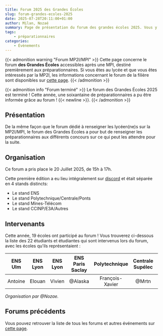 ```yaml
---
title: Forum 2025 des Grandes Écoles
slug: forum-grandes-ecoles-2025
date: 2025-07-28T20:11:00+01:00
author: Milan, Nozaé
summary: Page de présentation du forum des grandes écoles 2025. Vous y trouverez toutes les informations concernant le forum des écoles intégrables après une filière MPI-MP2I, édition 2025.
tags:
    - préparationnaires
categories:
    - Évènements
---
```


{{< admonition warning "Forum MP2I/MPI" >}}
Cette page concerne le forum **des Grandes Écoles** accessibles après une MPI, destiné premièrement aux préparationnaires.
Si vous êtes au lycée et que vous êtes intéressés par la MP2I, les informations concernant le forum de la filière sont disponibles sur [cette page](/forum).
{{< /admonition >}}

{{< admonition info "Forum terminé" >}}
Le forum des Grandes Écoles 2025 est terminé ! Cette année, une soixantaine de préparationnaires a pu être informée grâce au forum ! {{< newline >}}.
{{< /admonition >}}

## Présentation

De la même façon que le forum dédié à renseigner les lycéen(ne)s sur la MP2I/MPI, le forum des Grandes Écoles a pour but de renseigner les préparationnaires aux différents concours sur ce qui peut les attendre pour la suite.

## Organisation

Ce forum a pris place le 20 Juillet 2025, de 15h à 17h.

Cette première édition a eu lieu intégralement sur [discord](https://discord.prepas-mp2i.org) et était séparée en 4 stands distincts:

- Le stand ENS
- Le stand Polytechnique/Centrale/Ponts
- Le stand Mines-Télécom
- Le stand CCINP/E3A/Autres

## Intervenants

Cette année, 19 écoles ont participé au forum ! Vous trouverez ci-dessous la liste des 22 étudiants et étudiantes qui sont intervenus lors du forum, avec les écoles qu'ils représentaient :

| ENS Ulm | ENS Lyon | ENS Lyon | ENS Paris Saclay |  Polytechnique  | Centrale Supélec | Mines de Paris | ENSTA Paris | Télécom SudParis | Télécom Nancy | Télécom Nancy | EURECOM  | ENSIIE  | ENSIIE  | ENS Géomatique | ENSIMAG | ENSAI Rennes | ESISAR |  CY Tech   | INSA Toulouse | ENSIBS  | EM Lyon |
| :-----: | :------: | :------: | :--------------: | :-------------: | :--------------: | :------------: | :---------: | :--------------: | :-----------: | :-----------: | :------: | :-----: | :-----: | :------------: | :-----: | :----------: | :----: | :--------: | :-----------: | :-----: | :-----: |
| Antoine |  Elouan  |  Vivien  |     @Alaska      | François-Xavier |      @Mrtn       |     Nathan     |    Théo     |      @Triw       |    @Ganda     |      Ely      | @H3xerty | @Agryos | Nicolas |    Delphin     | Joachim |    Maxime    | @Eros  | @Chat_Vert |     Alain     | Margaux | Jeremy  |

_Organisation par @Nozae._

## Forums précédents

Vous pouvez retrouver la liste de tous les forums et autres événements sur [cette page](/categories/%C3%A9v%C3%A8nements/).
